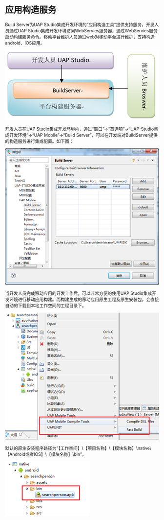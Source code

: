 # 应用构造服务

Build Server为UAP Studio集成开发环境的“应用构造工具”提供支持服务，开发人员通过UAP Studio集成开发环境访问WebServies服务器，通过WebServies服务启动构建服务命令。移动平台维护人员通过web对移动平台进行维护，支持构造android、IOS应用。

![](/articles/build/6-/images/image39.png)

开发人员在UAP Studio集成开发环境内，通过“窗口”→“首选项”→“UAP-Studio集成开发环境”→“UAP Mobile”→“Build Server”，可以在开发端对BuildServer提供的构造服务进行集成配置。如下图：

![](/articles/build/6-/images/image40.png)

当开发人员完成移动应用的开发工作后，可以非常方便的使用UAP Studio集成开发环境进行移动应用构建。而构建生成的移动应用原生工程及原生安装包，会直接自动的下载到本地工作空间的工程目录下。

![](/articles/build/6-/images/image41.png)

默认的原生安装程序路径为“【工作空间】\【项目名称】\【模块名称】\native\ 【Android或者IOS】\【模块名称】\bin”。

![](/articles/build/6-/images/image42.png)
